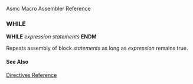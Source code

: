 Asmc Macro Assembler Reference

### WHILE

**WHILE** _expression_
   _statements_
   **ENDM**


Repeats assembly of block _statements_ as long as _expression_ remains true.

#### See Also

[Directives Reference](readme.md)
